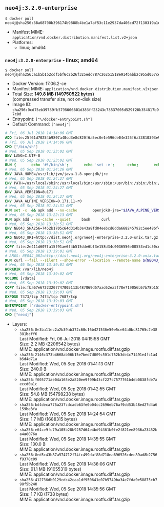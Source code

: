 ## `neo4j:3.2.0-enterprise`

```console
$ docker pull neo4j@sha256:38a68700b396174b9888b4be1a7af53c11e2937da406cd72f130319a1d2676e3
```

-	Manifest MIME: `application/vnd.docker.distribution.manifest.list.v2+json`
-	Platforms:
	-	linux; amd64

### `neo4j:3.2.0-enterprise` - linux; amd64

```console
$ docker pull neo4j@sha256:a1b5b1b2cdf5bf6c2b26f325edd787c26251518e914babb2c955d057ce22f0f3
```

-	Docker Version: 17.06.2-ce
-	Manifest MIME: `application/vnd.docker.distribution.manifest.v2+json`
-	Total Size: **149.8 MB (149750522 bytes)**  
	(compressed transfer size, not on-disk size)
-	Image ID: `sha256:0cd75eb39739fb5798606601d383ff23243c73537005d529f20b354817b97c8d`
-	Entrypoint: `["\/docker-entrypoint.sh"]`
-	Default Command: `["neo4j"]`

```dockerfile
# Fri, 06 Jul 2018 14:14:06 GMT
ADD file:25f61d70254b9807a40cd3e8d820f6a5ec0e1e596de04e325f6a33810393e95a in / 
# Fri, 06 Jul 2018 14:14:06 GMT
CMD ["/bin/sh"]
# Wed, 05 Sep 2018 01:23:02 GMT
ENV LANG=C.UTF-8
# Wed, 05 Sep 2018 01:23:02 GMT
RUN { 		echo '#!/bin/sh'; 		echo 'set -e'; 		echo; 		echo 'dirname "$(dirname "$(readlink -f "$(which javac || which java)")")"'; 	} > /usr/local/bin/docker-java-home 	&& chmod +x /usr/local/bin/docker-java-home
# Wed, 05 Sep 2018 01:24:26 GMT
ENV JAVA_HOME=/usr/lib/jvm/java-1.8-openjdk/jre
# Wed, 05 Sep 2018 01:24:27 GMT
ENV PATH=/usr/local/sbin:/usr/local/bin:/usr/sbin:/usr/bin:/sbin:/bin:/usr/lib/jvm/java-1.8-openjdk/jre/bin:/usr/lib/jvm/java-1.8-openjdk/bin
# Wed, 05 Sep 2018 01:24:27 GMT
ENV JAVA_VERSION=8u171
# Wed, 05 Sep 2018 01:24:27 GMT
ENV JAVA_ALPINE_VERSION=8.171.11-r0
# Wed, 05 Sep 2018 01:24:31 GMT
RUN set -x 	&& apk add --no-cache 		openjdk8-jre="$JAVA_ALPINE_VERSION" 	&& [ "$JAVA_HOME" = "$(docker-java-home)" ]
# Wed, 05 Sep 2018 13:22:13 GMT
RUN apk add --no-cache --quiet     bash     curl
# Wed, 05 Sep 2018 13:38:51 GMT
ENV NEO4J_SHA256=7452b1705c64d314b3e43a8fd04eebcd6dda668245792c5ee48bf4be072ac4cc NEO4J_TARBALL=neo4j-enterprise-3.2.0-unix.tar.gz
# Wed, 05 Sep 2018 13:38:51 GMT
ARG NEO4J_URI=http://dist.neo4j.org/neo4j-enterprise-3.2.0-unix.tar.gz
# Wed, 05 Sep 2018 13:38:51 GMT
COPY file:2e411d607fa15f91ae6f4b515dde6bf3e158d34c0036556e00553ed1c50cd63d in /tmp/ 
# Wed, 05 Sep 2018 13:39:01 GMT
# ARGS: NEO4J_URI=http://dist.neo4j.org/neo4j-enterprise-3.2.0-unix.tar.gz
RUN curl --fail --silent --show-error --location --remote-name ${NEO4J_URI}     && echo "${NEO4J_SHA256}  ${NEO4J_TARBALL}" | sha256sum -csw -     && tar --extract --file ${NEO4J_TARBALL} --directory /var/lib     && mv /var/lib/neo4j-* /var/lib/neo4j     && rm ${NEO4J_TARBALL}     && mv /var/lib/neo4j/data /data     && ln -s /data /var/lib/neo4j/data     && apk del curl
# Wed, 05 Sep 2018 13:39:01 GMT
WORKDIR /var/lib/neo4j
# Wed, 05 Sep 2018 13:39:02 GMT
VOLUME [/data]
# Wed, 05 Sep 2018 13:39:02 GMT
COPY file:fba67e67223207747005113b487869d57aad62ea3f78e719056b57b78b157bfc in /docker-entrypoint.sh 
# Wed, 05 Sep 2018 13:39:03 GMT
EXPOSE 7473/tcp 7474/tcp 7687/tcp
# Wed, 05 Sep 2018 13:39:03 GMT
ENTRYPOINT ["/docker-entrypoint.sh"]
# Wed, 05 Sep 2018 13:39:03 GMT
CMD ["neo4j"]
```

-	Layers:
	-	`sha256:8e3ba11ec2a2b39ab372c60c16b421536e50e5ce64a0bc81765c2e38381bcff6`  
		Last Modified: Fri, 06 Jul 2018 04:15:58 GMT  
		Size: 2.2 MB (2206542 bytes)  
		MIME: application/vnd.docker.image.rootfs.diff.tar.gzip
	-	`sha256:2146c373b4668ab06b15e7bed7d009c501c752b3de4c71491e4fc1a4b5d4d71a`  
		Last Modified: Wed, 05 Sep 2018 01:41:13 GMT  
		Size: 240.0 B  
		MIME: application/vnd.docker.image.rootfs.diff.tar.gzip
	-	`sha256:f005771ae04a165e2a820ee9f99b43cf227c7577761b4eb0838fde7aeccd0a1c`  
		Last Modified: Wed, 05 Sep 2018 01:42:55 GMT  
		Size: 54.8 MB (54798238 bytes)  
		MIME: application/vnd.docker.image.rootfs.diff.tar.gzip
	-	`sha256:bd4deca775a237cdcadb63fe0b04cc2696eb76af9dd53b48ed27d4a6159be3fa`  
		Last Modified: Wed, 05 Sep 2018 14:24:54 GMT  
		Size: 1.7 MB (1688315 bytes)  
		MIME: application/vnd.docker.image.rootfs.diff.tar.gzip
	-	`sha256:e64ce9fc79a105b28b9257d64e4bd94361b0fe2f821ee8936a23452ba4a8076a`  
		Last Modified: Wed, 05 Sep 2018 14:35:55 GMT  
		Size: 130.0 B  
		MIME: application/vnd.docker.image.rootfs.diff.tar.gzip
	-	`sha256:8ed5c43b87a574712f74fc499daf88d718ea696526cdec89ad8b2756f9378c09`  
		Last Modified: Wed, 05 Sep 2018 14:36:06 GMT  
		Size: 91.1 MB (91055319 bytes)  
		MIME: application/vnd.docker.image.rootfs.diff.tar.gzip
	-	`sha256:412736db0129cdc42caa1df950641e07b5749ba34e7fda0e58875cb798f5b240`  
		Last Modified: Wed, 05 Sep 2018 14:35:56 GMT  
		Size: 1.7 KB (1738 bytes)  
		MIME: application/vnd.docker.image.rootfs.diff.tar.gzip
